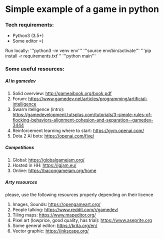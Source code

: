 # Simple example of a game in python

### Tech requirements:
 - Python3 (3.5+)
 - Some editor =)

Run locally:
'''python3 -m venv env'''
'''source env/bin/activate'''
'''pip install -r requirements.txt'''
'''python main'''

### Some useful resources:
##### AI in gamedev
1. Solid overview: http://gameaibook.org/book.pdf
2. Forum: https://www.gamedev.net/articles/programming/artificial-intelligence
3. Swarm itelligence (intro): https://gamedevelopment.tutsplus.com/tutorials/3-simple-rules-of-flocking-behaviors-alignment-cohesion-and-separation--gamedev-3444
4. Reinforcement learning where to start: https://gym.openai.com/
5. Dota 2 AI bots: https://openai.com/five/

##### Competitions
1. Global: https://globalgamejam.org/
2. Hosted in HH: https://igjam.eu/
3. Online: https://bacongamejam.org/home

##### Arty resources
please, use the following resources properly depending on their licence

1. Images, Sounds: https://opengameart.org/
2. People talking: https://www.reddit.com/r/gamedev/
3. Tiling maps: https://www.mapeditor.org/
4. Pixel art (lowprice, good quality, has trial): https://www.aseprite.org
5. Some general editor: https://krita.org/en/
6. Vector graphic: https://inkscape.org/

